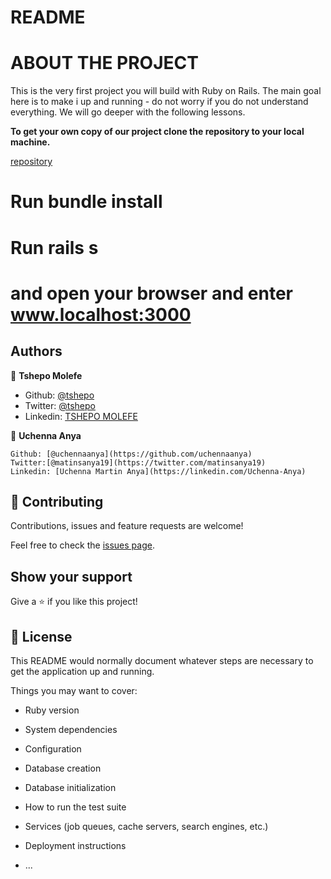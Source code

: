 # README

# ABOUT THE PROJECT

This is the very first project you will build with Ruby on Rails. The main goal here is to make i up and running - do not worry if you do not understand everything. We will go deeper with the following lessons.

**To get your own copy of our project clone the repository to your local machine.**

[repository](https://github.com/TSHEPO-CLOUD/blog_app/tree/feature_branch)

# Run bundle install

# Run rails s

# and open your browser and enter www.localhost:3000

## Authors

👤 **Tshepo Molefe**

- Github: [@tshepo](https://github.com/TSHEPO-CLOUD)
- Twitter: [@tshepo](https://twitter.com/tshepomolefe)
- Linkedin: [TSHEPO MOLEFE](https://linkedin.com/tshepo-molefe)

👤 **Uchenna Anya**

    Github: [@uchennaanya](https://github.com/uchennaanya)
    Twitter:[@matinsanya19](https://twitter.com/matinsanya19)
    Linkedin: [Uchenna Martin Anya](https://linkedin.com/Uchenna-Anya)


## 🤝 Contributing

Contributions, issues and feature requests are welcome!

Feel free to check the [issues page](https://github.com/TSHEPO-CLOUD/blog_app/issues).

## Show your support

Give a ⭐️ if you like this project!


## 📝 License

This README would normally document whatever steps are necessary to get the
application up and running.

Things you may want to cover:

* Ruby version

* System dependencies

* Configuration

* Database creation

* Database initialization

* How to run the test suite

* Services (job queues, cache servers, search engines, etc.)

* Deployment instructions

* ...
